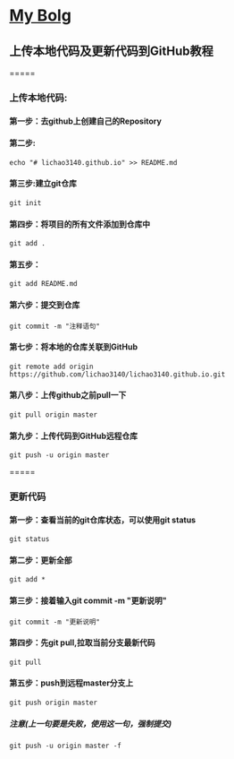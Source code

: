 # [My Bolg](https://lichao3140.github.io/)

## 上传本地代码及更新代码到GitHub教程
=====
### 上传本地代码:
#### 第一步：去github上创建自己的Repository
#### 第二步:
```
echo "# lichao3140.github.io" >> README.md
```
#### 第三步:建立git仓库
```
git init
```
#### 第四步：将项目的所有文件添加到仓库中
```
git add .
```
#### 第五步：
```
git add README.md
```
#### 第六步：提交到仓库
```
git commit -m "注释语句"
```
#### 第七步：将本地的仓库关联到GitHub
```
git remote add origin https://github.com/lichao3140/lichao3140.github.io.git
```
#### 第八步：上传github之前pull一下
```
git pull origin master
```
#### 第九步：上传代码到GitHub远程仓库
```
git push -u origin master
```
=====
### 更新代码
#### 第一步：查看当前的git仓库状态，可以使用git status
```
git status
```
#### 第二步：更新全部
```
git add *
```
#### 第三步：接着输入git commit -m "更新说明"
```
git commit -m "更新说明"
```
#### 第四步：先git pull,拉取当前分支最新代码
```
git pull
```
#### 第五步：push到远程master分支上
```
git push origin master
```
##### 注意(上一句要是失败，使用这一句，强制提交) 
```
git push -u origin master -f 
```
